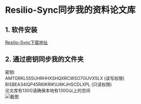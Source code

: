 # Resilio-Sync同步我的资料论文库
## 1. 软件安装
[Resilio-Sync下载地址](https://www.resilio.com/individuals/)

## 2. 通过密钥同步我的文件夹
密钥:   
AMTGRKL555UHRHHXSHQXRCWSO7GUVX5LX (读写权限)  
BISBEA34IQP45R6IKRIKVJ6KJHSCDLXPL (只读权限)   
论文库有130G请确保本地有130G以上的空间  
![截图](https://github.com/yangjunhua/-/blob/master/Lark20200909-162135.png?raw=true)
